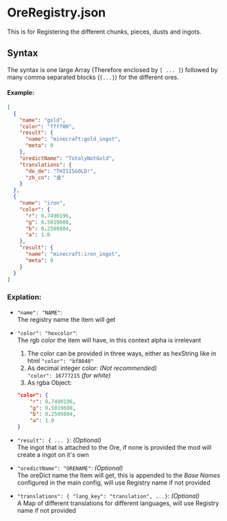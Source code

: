 # OreRegistry.json

This is for Registering the different chunks, pieces, dusts and ingots.

##  Syntax
The syntax is one large Array (Therefore enclosed by `[ ... ]`) followed by many comma separated blocks (`{...}`) for the different ores.

#### Example:
```json
[
  {
    "name": "gold",
    "color": "ffff00",
    "result": {
      "name": "minecraft:gold_ingot",
      "meta": 0
    },
    "oredictName": "TotalyNotGold",
    "translations": {
      "de_de": "THISISGOLD!",
      "zh_cn": "金"
    }
  },
  {
    "name": "iron",
    "color": {
      "r": 0.7490196,
      "g": 0.5019608,
      "b": 0.2509804,
      "a": 1.0
    },
    "result": {
      "name": "minecraft:iron_ingot",
      "meta": 0
    }
  }
]
```


### Explation:
* `"name": "NAME"`:  
The registry name the item will get


* `"color": "hexcolor"`:  
The rgb color the item will have, in this context alpha is irrelevant
  1. The color can be provided in three ways, either as hexString like in html
  `"color": "bf8040"`
  2. As decimal integer color: _(Not recommended)_  
  `"color": 16777215` _(for white)_
  3. As rgba Object:  
  ```json
  "color": {
      "r": 0.7490196,
      "g": 0.5019608,
      "b": 0.2509804,
      "a": 1.0
  }
  ```


* `"result": { ... }`: _(Optional)_  
The ingot that is attached to the Ore, if none is provided the mod will create a ingot on it's own


* `"oredictName": "ORENAME"`: _(Optional)_  
The oreDict name the Item will get, this is appended to the _Base Names_ configured in the main config, will use Registry name if not provided


* `"translations": { "lang_key": "translation", ...}`: _(Optional)_  
A Map of different translations for different languages, will use Registry name if not provided